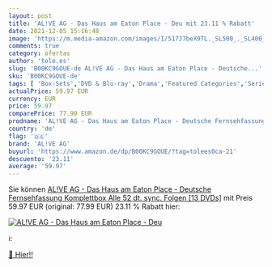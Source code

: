 ```yaml
---
layout: post
title: 'AL!VE AG - Das Haus am Eaton Place - Deu mit 23.11 % Rabatt'
date: 2021-12-05 15:16:48
image: 'https://m.media-amazon.com/images/I/517J7beX9TL._SL500_._SL400_.jpg'
comments: true
category: ofertas
author: 'tole.es'
slug: 'B00KC9GOUE-de AL!VE AG - Das Haus am Eaton Place - Deutsche...'
sku: 'B00KC9GOUE-de'
tags: [ 'Box-Sets','DVD & Blu-ray','Drama','Featured Categories','Serien & TV-Produktionen','al!ve ag', ]
actualPrice: 59.97 EUR
currency: EUR
price: 59.97
comparePrice: 77.99 EUR
prodname: 'AL!VE AG - Das Haus am Eaton Place - Deutsche Fernsehfassung Komplettbox  Alle 52 dt. sync. Folgen  [13 DVDs]'
country: 'de'
flag: '🇩🇪'
brand: 'AL!VE AG'
buyurl: 'https://www.amazon.de/dp/B00KC9GOUE/?tag=tolees0ca-21'
descuento: '23.11'
average: '59.97'
---
```


Sie können [AL!VE AG - Das Haus am Eaton Place - Deutsche Fernsehfassung Komplettbox  Alle 52 dt. sync. Folgen  [13 DVDs]](https://www.amazon.de/dp/B00KC9GOUE/?tag=tolees0ca-21) mit Preis 59.97 EUR (original: 77.99 EUR) 23.11 % Rabatt hier:

[![AL!VE AG - Das Haus am Eaton Place - Deu](https://m.media-amazon.com/images/I/517J7beX9TL._SL500_._SL400_.jpg)](https://www.amazon.de/dp/B00KC9GOUE/?tag=tolees0ca-21)

ℹ️:


[🛒 Hier!!](https://www.amazon.de/dp/B00KC9GOUE/?tag=tolees0ca-21)
